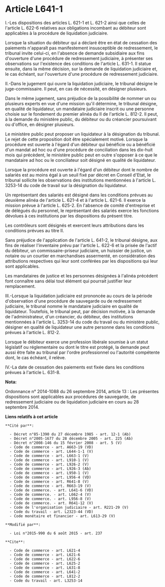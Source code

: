 # Article L641-1

I.-Les dispositions des articles L. 621-1 et L. 621-2 ainsi que celles de l'article L. 622-6 relatives aux obligations
incombant au débiteur sont applicables à la procédure de liquidation judiciaire. 

Lorsque la situation du débiteur qui a déclaré être en état de cessation des paiements n'apparaît pas manifestement
insusceptible de redressement, le tribunal invite celui-ci, en l'absence de demande subsidiaire aux fins d'ouverture d'une
procédure de redressement judiciaire, à présenter ses observations sur l'existence des conditions de l'article L. 631-1. Il
statue ensuite, dans la même décision, sur la demande de liquidation judiciaire et, le cas échéant, sur l'ouverture d'une
procédure de redressement judiciaire. 

II.-Dans le jugement qui ouvre la liquidation judiciaire, le tribunal désigne le juge-commissaire. Il peut, en cas de
nécessité, en désigner plusieurs. 

Dans le même jugement, sans préjudice de la possibilité de nommer un ou plusieurs experts en vue d'une mission qu'il
détermine, le tribunal désigne, en qualité de liquidateur, un mandataire judiciaire inscrit ou une personne choisie sur le
fondement du premier alinéa du II de l'article L. 812-2. Il peut, à la demande du ministère public, du débiteur ou du
créancier poursuivant ou d'office, en désigner plusieurs. 

Le ministère public peut proposer un liquidateur à la désignation du tribunal. Le rejet de cette proposition doit être
spécialement motivé. Lorsque la procédure est ouverte à l'égard d'un débiteur qui bénéficie ou a bénéficié d'un mandat ad hoc
ou d'une procédure de conciliation dans les dix-huit mois qui précèdent, le ministère public peut en outre s'opposer à ce que
le mandataire ad hoc ou le conciliateur soit désigné en qualité de liquidateur. 

Lorsque la procédure est ouverte à l'égard d'un débiteur dont le nombre de salariés est au moins égal à un seuil fixé par
décret en Conseil d'Etat, le tribunal sollicite les observations des institutions mentionnées à l'article L. 3253-14 du code
de travail sur la désignation du liquidateur. 

Un représentant des salariés est désigné dans les conditions prévues au deuxième alinéa de l'article L. 621-4 et à l'article
L. 621-6. Il exerce la mission prévue à l'article L. 625-2. En l'absence de comité d'entreprise et de délégués du personnel,
le représentant des salariés exerce les fonctions dévolues à ces institutions par les dispositions du présent titre. 

Les contrôleurs sont désignés et exercent leurs attributions dans les conditions prévues au titre II. 

Sans préjudice de l'application de l'article L. 641-2, le tribunal désigne, aux fins de réaliser l'inventaire prévu par
l'article L. 622-6 et la prisée de l'actif du débiteur, un commissaire-priseur judiciaire, un huissier de justice, un notaire
ou un courtier en marchandises assermenté, en considération des attributions respectives qui leur sont conférées par les
dispositions qui leur sont applicables. 

Les mandataires de justice et les personnes désignées à l'alinéa précédent font connaître sans délai tout élément qui
pourrait justifier leur remplacement. 

III.-Lorsque la liquidation judiciaire est prononcée au cours de la période d'observation d'une procédure de sauvegarde ou de
redressement judiciaire, le tribunal nomme le mandataire judiciaire en qualité de liquidateur. Toutefois, le tribunal peut,
par décision motivée, à la demande de l'administrateur, d'un créancier, du débiteur, des institutions mentionnées à l'article
L. 3253-14 du code du travail ou du ministère public, désigner en qualité de liquidateur une autre personne dans les
conditions prévues à l'article L. 812-2. 

Lorsque le débiteur exerce une profession libérale soumise à un statut législatif ou réglementaire ou dont le titre est
protégé, la demande peut aussi être faite au tribunal par l'ordre professionnel ou l'autorité compétente dont, le cas
échéant, il relève. 

IV.-La date de cessation des paiements est fixée dans les conditions prévues à l'article L. 631-8.

**Nota:**

Ordonnance n° 2014-1088 du 26 septembre 2014, article 13 : Les présentes dispositions sont applicables aux procédures de
sauvegarde, de redressement judiciaire ou de liquidation judiciaire en cours au 28 septembre 2014.

**Liens relatifs à cet article**

	**Cité par**:

	  - Décret n°85-1390 du 27 décembre 1985 - art. 12-1 (Ab)
	  - Décret n°2005-1677 du 28 décembre 2005 - art. 225 (Ab)
	  - Décret n°2008-146 du 15 février 2008 - art. 5 (V)
	  - Code de commerce - art. A663-19 (VD)
	  - Code de commerce - art. L644-1-1 (V)
	  - Code de commerce - art. L663-1 (V)
	  - Code de commerce - art. L910-1 (V)
	  - Code de commerce - art. L926-2 (V)
	  - Code de commerce - art. L926-3 (Ab)
	  - Code de commerce - art. L950-1 (V)
	  - Code de commerce - art. L956-4 (VD)
	  - Code de commerce - art. R641-8 (V)
	  - Code de commerce - art. R663-19 (V)
	  - Code de commerce. - art. L641-6 (VD)
	  - Code de commerce. - art. L662-4 (V)
	  - Code de commerce. - art. L956-8 (V)
	  - Code de commerce. - art. R641-12 (V)
	  - Code de l'organisation judiciaire - art. R221-29 (V)
	  - Code du travail - art. L2323-44 (VD)
	  - Code monétaire et financier - art. L613-29 (V)

	**Modifié par**:

	  - Loi n°2015-990 du 6 août 2015 - art. 237

	**Cite**:

	  - Code de commerce - art. L621-4
	  - Code de commerce - art. L621-6
	  - Code de commerce - art. L622-6
	  - Code de commerce - art. L625-2
	  - Code de commerce - art. L631-8
	  - Code de commerce - art. L641-2
	  - Code de commerce - art. L812-2
	  - Code du travail - art. L3253-14
